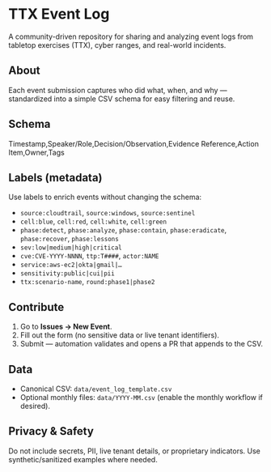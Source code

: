 # TTX Event Log

A community-driven repository for sharing and analyzing event logs from tabletop exercises (TTX), cyber ranges, and real-world incidents.

## About
Each event submission captures who did what, when, and why — standardized into a simple CSV schema for easy filtering and reuse.

## Schema
Timestamp,Speaker/Role,Decision/Observation,Evidence Reference,Action Item,Owner,Tags

## Labels (metadata)
Use labels to enrich events without changing the schema:
- `source:cloudtrail`, `source:windows`, `source:sentinel`
- `cell:blue`, `cell:red`, `cell:white`, `cell:green`
- `phase:detect`, `phase:analyze`, `phase:contain`, `phase:eradicate`, `phase:recover`, `phase:lessons`
- `sev:low|medium|high|critical`
- `cve:CVE-YYYY-NNNN`, `ttp:T####`, `actor:NAME`
- `service:aws-ec2|okta|gmail|…`
- `sensitivity:public|cui|pii`
- `ttx:scenario-name`, `round:phase1|phase2`

## Contribute
1. Go to **Issues → New Event**.
2. Fill out the form (no sensitive data or live tenant identifiers).
3. Submit — automation validates and opens a PR that appends to the CSV.

## Data
- Canonical CSV: `data/event_log_template.csv`
- Optional monthly files: `data/YYYY-MM.csv` (enable the monthly workflow if desired).

## Privacy & Safety
Do not include secrets, PII, live tenant details, or proprietary indicators. Use synthetic/sanitized examples where needed.
